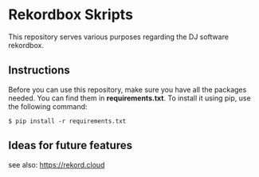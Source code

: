 # Rekordbox Skripts
This repository serves various purposes regarding the DJ software rekordbox.

## Instructions
Before you can use this repository, make sure you have all the packages needed. You can find them in **requirements.txt**. To install it using pip, use the following command:

    $ pip install -r requirements.txt

## Ideas for future features
see also: https://rekord.cloud